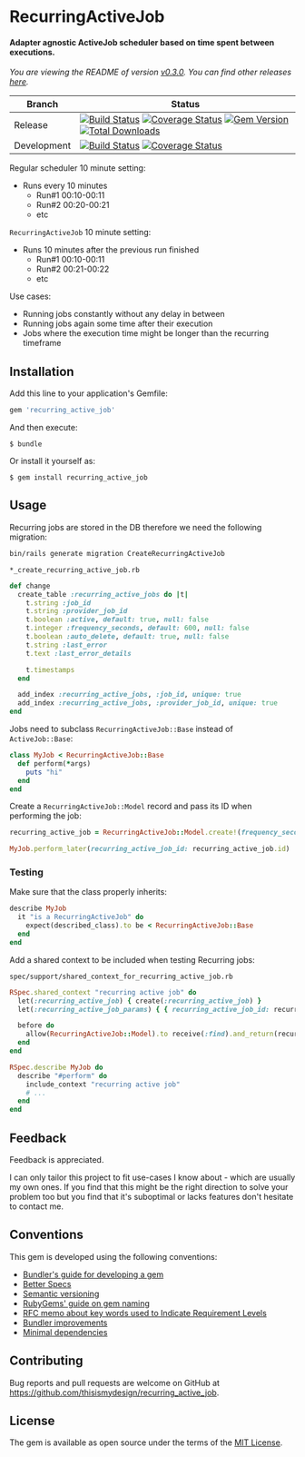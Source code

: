 # RecurringActiveJob

#### Adapter agnostic ActiveJob scheduler based on time spent between executions.

<!--- Version informartion -->
*You are viewing the README of version [v0.3.0](https://github.com/thisismydesign/recurring_active_job/releases/tag/v0.3.0). You can find other releases [here](https://github.com/thisismydesign/recurring_active_job/releases).*
<!--- Version informartion end -->

| Branch | Status |
| ------ | ------ |
| Release | [![Build Status](https://travis-ci.org/thisismydesign/recurring_active_job.svg?branch=release)](https://travis-ci.org/thisismydesign/recurring_active_job)   [![Coverage Status](https://coveralls.io/repos/github/thisismydesign/recurring_active_job/badge.svg?branch=release)](https://coveralls.io/github/thisismydesign/recurring_active_job?branch=release)   [![Gem Version](https://badge.fury.io/rb/recurring_active_job.svg)](https://badge.fury.io/rb/recurring_active_job)   [![Total Downloads](http://ruby-gem-downloads-badge.herokuapp.com/recurring_active_job?type=total)](https://rubygems.org/gems/recurring_active_job) |
| Development | [![Build Status](https://travis-ci.org/thisismydesign/recurring_active_job.svg?branch=master)](https://travis-ci.org/thisismydesign/recurring_active_job)   [![Coverage Status](https://coveralls.io/repos/github/thisismydesign/recurring_active_job/badge.svg?branch=master)](https://coveralls.io/github/thisismydesign/recurring_active_job?branch=master) |

Regular scheduler 10 minute setting:
- Runs every 10 minutes
  - Run#1 00:10-00:11
  - Run#2 00:20-00:21
  - etc

`RecurringActiveJob` 10 minute setting:
- Runs 10 minutes after the previous run finished
  - Run#1 00:10-00:11
  - Run#2 00:21-00:22
  - etc

Use cases:
- Running jobs constantly without any delay in between
- Running jobs again some time after their execution
- Jobs where the execution time might be longer than the recurring timeframe

## Installation

Add this line to your application's Gemfile:

```ruby
gem 'recurring_active_job'
```

And then execute:

    $ bundle

Or install it yourself as:

    $ gem install recurring_active_job

## Usage

Recurring jobs are stored in the DB therefore we need the following migration:

```bash
bin/rails generate migration CreateRecurringActiveJob
```

`*_create_recurring_active_job.rb`
```ruby
def change
  create_table :recurring_active_jobs do |t|
    t.string :job_id
    t.string :provider_job_id
    t.boolean :active, default: true, null: false
    t.integer :frequency_seconds, default: 600, null: false
    t.boolean :auto_delete, default: true, null: false
    t.string :last_error
    t.text :last_error_details

    t.timestamps
  end

  add_index :recurring_active_jobs, :job_id, unique: true
  add_index :recurring_active_jobs, :provider_job_id, unique: true
end
```

Jobs need to subclass `RecurringActiveJob::Base` instead of `ActiveJob::Base`:

```ruby
class MyJob < RecurringActiveJob::Base
  def perform(*args)
    puts "hi"
  end
end
```

Create a `RecurringActiveJob::Model` record and pass its ID when performing the job:

```ruby
recurring_active_job = RecurringActiveJob::Model.create!(frequency_seconds: 10)

MyJob.perform_later(recurring_active_job_id: recurring_active_job.id)
```

### Testing

Make sure that the class properly inherits:

```ruby
describe MyJob
  it "is a RecurringActiveJob" do
    expect(described_class).to be < RecurringActiveJob::Base
  end
end
```

Add a shared context to be included when testing Recurring jobs:

`spec/support/shared_context_for_recurring_active_job.rb`
```ruby
RSpec.shared_context "recurring active job" do
  let(:recurring_active_job) { create(:recurring_active_job) }
  let(:recurring_active_job_params) { { recurring_active_job_id: recurring_active_job.id } }

  before do
    allow(RecurringActiveJob::Model).to receive(:find).and_return(recurring_active_job)
  end
end
```

```ruby
RSpec.describe MyJob do
  describe "#perform" do
    include_context "recurring active job"
    # ...
  end
end
```

## Feedback

Feedback is appreciated.

I can only tailor this project to fit use-cases I know about - which are usually my own ones. If you find that this might be the right direction to solve your problem too but you find that it's suboptimal or lacks features don't hesitate to contact me.

## Conventions

This gem is developed using the following conventions:
- [Bundler's guide for developing a gem](http://bundler.io/v1.14/guides/creating_gem.html)
- [Better Specs](http://www.betterspecs.org/)
- [Semantic versioning](http://semver.org/)
- [RubyGems' guide on gem naming](http://guides.rubygems.org/name-your-gem/)
- [RFC memo about key words used to Indicate Requirement Levels](https://tools.ietf.org/html/rfc2119)
- [Bundler improvements](https://github.com/thisismydesign/bundler-improvements)
- [Minimal dependencies](http://www.mikeperham.com/2016/02/09/kill-your-dependencies/)

## Contributing

Bug reports and pull requests are welcome on GitHub at https://github.com/thisismydesign/recurring_active_job.

## License

The gem is available as open source under the terms of the [MIT License](http://opensource.org/licenses/MIT).
